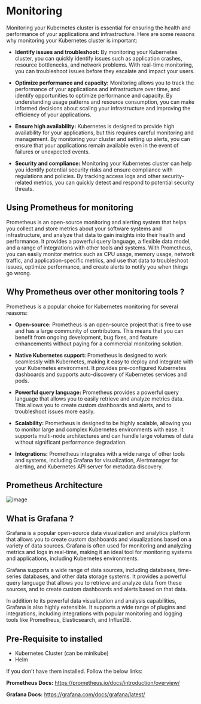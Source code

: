 # Monitoring
Monitoring your Kubernetes cluster is essential for ensuring the health and performance of your applications and infrastructure. Here are some reasons why monitoring your Kubernetes cluster is important:

* **Identify issues and troubleshoot:** By monitoring your Kubernetes cluster, you can quickly identify issues such as application crashes, resource bottlenecks, and network problems. With real-time monitoring, you can troubleshoot issues before they escalate and impact your users.

* **Optimize performance and capacity:** Monitoring allows you to track the performance of your applications and infrastructure over time, and identify opportunities to optimize performance and capacity. By understanding usage patterns and resource consumption, you can make informed decisions about scaling your infrastructure and improving the efficiency of your applications.

* **Ensure high availability:** Kubernetes is designed to provide high availability for your applications, but this requires careful monitoring and management. By monitoring your cluster and setting up alerts, you can ensure that your applications remain available even in the event of failures or unexpected events.

* **Security and compliance:** Monitoring your Kubernetes cluster can help you identify potential security risks and ensure compliance with regulations and policies. By tracking access logs and other security-related metrics, you can quickly detect and respond to potential security threats.

## Using Prometheus for monitoring
Prometheus is an open-source monitoring and alerting system that helps you collect and store metrics about your software systems and infrastructure, and analyze that data to gain insights into their health and performance. It provides a powerful query language, a flexible data model, and a range of integrations with other tools and systems. With Prometheus, you can easily monitor metrics such as CPU usage, memory usage, network traffic, and application-specific metrics, and use that data to troubleshoot issues, optimize performance, and create alerts to notify you when things go wrong.

## Why Prometheus over other monitoring tools ?
Prometheus is a popular choice for Kubernetes monitoring for several reasons:

* **Open-source:** Prometheus is an open-source project that is free to use and has a large community of contributors. This means that you can benefit from ongoing development, bug fixes, and feature enhancements without paying for a commercial monitoring solution.

* **Native Kubernetes support:** Prometheus is designed to work seamlessly with Kubernetes, making it easy to deploy and integrate with your Kubernetes environment. It provides pre-configured Kubernetes dashboards and supports auto-discovery of Kubernetes services and pods.

* **Powerful query language:** Prometheus provides a powerful query language that allows you to easily retrieve and analyze metrics data. This allows you to create custom dashboards and alerts, and to troubleshoot issues more easily.

* **Scalability:** Prometheus is designed to be highly scalable, allowing you to monitor large and complex Kubernetes environments with ease. It supports multi-node architectures and can handle large volumes of data without significant performance degradation.

* **Integrations:** Prometheus integrates with a wide range of other tools and systems, including Grafana for visualization, Alertmanager for alerting, and Kubernetes API server for metadata discovery.

## Prometheus Architecture

![image](https://github.com/Chalapathidevops/devops/assets/145283206/e977e254-90ce-48f1-a9fe-e20c79ebf5b9)


## What is Grafana ?
Grafana is a popular open-source data visualization and analytics platform that allows you to create custom dashboards and visualizations based on a variety of data sources. Grafana is often used for monitoring and analyzing metrics and logs in real-time, making it an ideal tool for monitoring systems and applications, including Kubernetes environments.

Grafana supports a wide range of data sources, including databases, time-series databases, and other data storage systems. It provides a powerful query language that allows you to retrieve and analyze data from these sources, and to create custom dashboards and alerts based on that data.

In addition to its powerful data visualization and analysis capabilities, Grafana is also highly extensible. It supports a wide range of plugins and integrations, including integrations with popular monitoring and logging tools like Prometheus, Elasticsearch, and InfluxDB.


## Pre-Requisite to installed
* Kubernetes Cluster (can be minikube)
* Helm

If you don't have them installed. Follow the below links:


**Prometheus Docs:** https://prometheus.io/docs/introduction/overview/

**Grafana Docs:** https://grafana.com/docs/grafana/latest/
